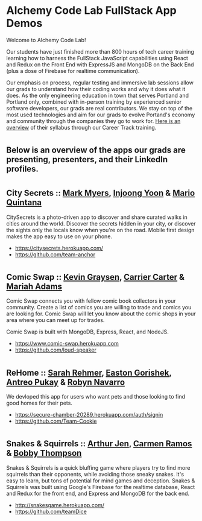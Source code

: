 # Alchemy Code Lab FullStack App Demos

Welcome to Alchemy Code Lab! 

Our students have just finished more than 800 hours of tech career training learning how to harness the FullStack JavaScript capabilities using React and Redux on the Front End with ExpressJS and MongoDB on the Back End (plus a dose of Firebase for realtime communication).

Our emphasis on process, regular testing and immersive lab sessions allow our grads to understand how their coding works and why it does what it does. As the only engineering education in town that serves Portland and Portland only, combined with in-person training by experienced senior software developers, our grads are real contributors. We stay on top of the most used technologies and aim for our grads to evolve Portand's economy and community through the companies they go to work for. [Here is an overview](https://docs.google.com/document/d/1RVKZ4wzOLJn5OeIE-94riRoJGLpwLRG1SuBdGY7sedg/edit?usp=sharing) of their syllabus through our Career Track training.  

# <h2> Below is an overview of the apps our grads are presenting, presenters, and their LinkedIn profiles.
  
# <h2> City Secrets :: [Mark Myers](https://www.linkedin.com/in/markalope/), [Injoong Yoon](https://www.linkedin.com/in/injoong/) & [Mario Quintana](https://www.linkedin.com/in/mario-quintana/)
CitySecrets is a photo-driven app to discover and share curated walks in cities around the world. Discover the secrets hidden in your city, or discover the sights only the locals know when you're on the road. Mobile first design makes the app easy to use on your phone.
- https://citysecrets.herokuapp.com/
- https://github.com/team-anchor

# <h2> Comic Swap :: [Kevin Graysen](https://www.linkedin.com/in/kevingrayson/), [Carrier Carter](https://www.linkedin.com/in/carrieacarter/) & [Mariah Adams](https://www.linkedin.com/in/mariah-adams/)

Comic Swap connects you with fellow comic book collectors in your community. Create a list of comics you are willing to trade and comics you are looking for. Comic Swap will let you know about the comic shops in your area where you can meet up for trades.

Comic Swap is built with MongoDB, Express, React, and NodeJS.
  
 - https://www.comic-swap.herokuapp.com
 - https://github.com/loud-speaker
 
 # <h2> ReHome :: [Sarah Rehmer](https://www.linkedin.com/in/sarahrehmer/), [Easton Gorishek](https://www.linkedin.com/in/easton-gorishek/), [Antreo Pukay](https://www.linkedin.com/in/antreo-pukay/) & [Robyn Navarro](https://www.linkedin.com/in/robynanavarro/)
  
  We devloped this app for users who want pets and those looking to find good homes for their pets.
  
- https://secure-chamber-20289.herokuapp.com/auth/signin
- https://github.com/Team-Cookie
  
 # <h2> Snakes & Squirrels :: [Arthur Jen](https://www.linkedin.com/in/arthurjen/), [Carmen Ramos](https://www.linkedin.com/in/carmenvramos/) & [Bobby Thompson](https://www.linkedin.com/in/rbtprograms/)
Snakes & Squirrels is a quick bluffing game where players try to find more squirrels than their opponents, while avoiding those sneaky snakes. It's easy to learn, but tons of potential for mind games and deception. Snakes & Squirrels was built using Google's Firebase for the realtime database, React and Redux for the front end, and Express and MongoDB for the back end.

- http://snakesgame.herokuapp.com/
- https://github.com/teamDice
